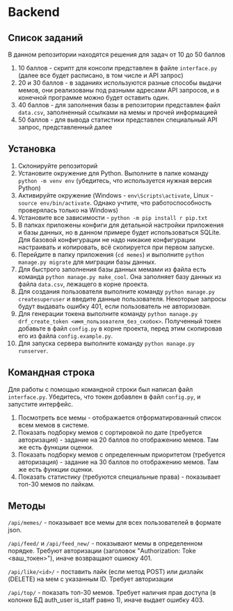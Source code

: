 # Backend

## Список заданий

В данном репозитории находятся решения для задач от 10 до 50 баллов
1. 10 баллов - скрипт для консоли представлен в файле `interface.py` (далее все будет расписано, в том числе и API запрос) 
2. 20 и 30 баллов - в заданиях используются разные способы выдачи мемов, они реализованы под разными адресами API запросов, и в конечной программе можно будет оставить один. 
3. 40 баллов - для заполнения базы в репозитории представлен файл `data.csv`, заполненный ссылками на мемы и прочей информацией
4. 50 баллов - для вывода статистики представлен специальный API запрос, представленный далее

## Установка

1. Склонируйте репозиторий
2. Установите окружение для Python. Выполните в папке команду `python -m venv env` (убедитесь, что используется нужная версия Python) 
3. Активируйте окружение (Windows - `env\Scripts\activate`, Linux - `source env/bin/activate`. Однако учтите, что работоспособность проверялась только на Windows)
4. Установите все зависимости - `python -m pip install r pip.txt`
5. В папках приложены конфиги для детальной настройки приложения и базы данных, но в данном примере будет использоваться SQLite. Для базовой конфигурации не надо никакие конфигурации настраивать и копировать, всё скопируется при первом запуске. 
6. Перейдите в папку приложения (`cd memes`) и выполните `python manage.py migrate` для миграции базы данных. 
7. Для быстрого заполнения базы данных мемами из файла есть команда `python manage.py make_cool`. Она заполняет базу данных из файла `data.csv`, лежащего в корне проекта.
8. Для создания пользователя выполните команду `python manage.py createsuperuser` и введите данные пользователя. Некоторые запросы будут выдавать ошибку 401, если пользователь не авторизован.
9. Для генерации токена выполните команду `python manage.py drf_create_token <имя_пользователя_без_скобок>`. Полученный токен добавьте в файл `config.py` в корне проекта, перед этим скопировав его из файла `config.example.py`.
10. Для запуска сервера выполните команду `python manage.py runserver`.

## Командная строка

Для работы с помощью командной строки был написал файл `interface.py`. Убедитесь, что токен добавлен в файл `config.py`, и запустите интерфейс.
1. Посмотреть все мемы - отображается отформатированный список всем мемов в системе.
2. Показать подборку мемов с сортировкой по дате (требуется авторизация) - задание на 20 баллов по отображению мемов. Там же есть функции оценки.
3. Показать подборку мемов с определенным приоритетом (требуется авторизация) - задание на 30 баллов по отображению мемов. Там же есть функции оценки.
4. Показать статистику (требуются специальные права) - показывает топ-30 мемов по лайкам.

## Методы
`/api/memes/` - показывает все мемы для всех пользователей в формате json.

`/api/feed/` и `/api/feed_new/` - показывают мемы в определенном порядке. Требуют авторизации (заголовок "Authorization: Toke <ваш_токен>"), иначе возвращают ошиюку 401.

`/api/like/<id>/` - поставить лайк (если метод POST) или дизлайк (DELETE) на мем с указанным ID. Требует авторизации

`/api/top/` - показать топ-30 мемов. Требует наличия прав доступа (в колонке БД auth_user is_staff равно 1), иначе выдает ошибку 403.